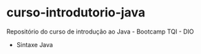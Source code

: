 # curso-introdutorio-java
Repositório do curso de introdução ao Java - Bootcamp TQI - DIO

 - Sintaxe Java
